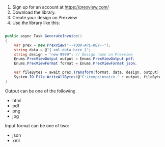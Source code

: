 1. Sign up for an account at https://prexview.com/
2. Download the library.
3. Create your design on Prexview
4. Use the library like this:

```csharp

public async Task GenerateInvoice()
{
	var prex = new PrexView("--YOUR-API-KEY--");
	string data = @"{ xml-data-here }";
	string design = "new-9999"; // Design name on Prexview
	Enums.PrexViewOutput output = Enums.PrexViewOutput.pdf;
	Enums.PrexViewFormat format = Enums.PrexViewFormat.json;

	var fileBytes = await prex.Transform(format, data, design, output);
	System.IO.File.WriteAllBytes(@"C:\temp\invoice." + output, fileBytes);
}

```

Output can be one of the following
* html
* pdf
* png
* jpg

Input format can be one of two:
* json
* xml
